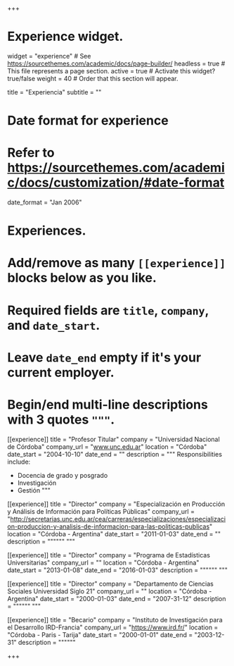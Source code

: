 +++
# Experience widget.
widget = "experience"  # See https://sourcethemes.com/academic/docs/page-builder/
headless = true  # This file represents a page section.
active = true  # Activate this widget? true/false
weight = 40  # Order that this section will appear.

title = "Experiencia"
subtitle = ""

# Date format for experience
#   Refer to https://sourcethemes.com/academic/docs/customization/#date-format
date_format = "Jan 2006"

# Experiences.
#   Add/remove as many `[[experience]]` blocks below as you like.
#   Required fields are `title`, `company`, and `date_start`.
#   Leave `date_end` empty if it's your current employer.
#   Begin/end multi-line descriptions with 3 quotes `"""`.
[[experience]]
  title = "Profesor  Titular"
  company = "Universidad Nacional de Córdoba"
  company_url = "www.unc.edu.ar"
  location = "Córdoba"
  date_start = "2004-10-10"
  date_end = ""
  description = """
  Responsibilities include:
  
  * Docencia de grado y posgrado
  * Investigación
  * Gestión
  """

[[experience]]
  title = "Director"
  company = "Especialización en Producción y Análisis de Información para Políticas Públicas"
  company_url = "http://secretarias.unc.edu.ar/cea/carreras/especializaciones/especializacion-produccion-y-analisis-de-informacion-para-las-politicas-publicas"
  location = "Córdoba - Argentina"
  date_start = "2011-01-03"
  date_end = ""
  description = """"""
"""

[[experience]]
  title = "Director"
  company = "Programa de Estadísticas Universitarias"
  company_url = ""
  location = "Córdoba - Argentina"
  date_start = "2013-01-08"
  date_end = "2016-01-03"
  description = """"""
"""

[[experience]]
  title = "Director"
  company = "Departamento de Ciencias Sociales Universidad Siglo 21"
  company_url = ""
  location = "Córdoba - Argentina"
  date_start = "2000-01-03"
  date_end = "2007-31-12"
  description = """"""
"""

[[experience]]
  title = "Becario"
  company = "Instituto de Investigación para el Desarrollo IRD-Francia"
  company_url = "https://www.ird.fr/"
  location = "Córdoba - Paris - Tarija"
  date_start = "2000-01-01"
  date_end = "2003-12-31"
  description = """"""

+++
